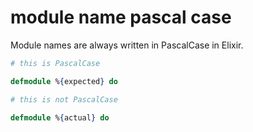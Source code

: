 # module name pascal case

[comment]: # (requires 2 params:)
[comment]: # (- expected: the corrected name)
[comment]: # (- actual: the incorrect name that the student used)

Module names are always written in PascalCase in Elixir.

```elixir
# this is PascalCase

defmodule %{expected} do

# this is not PascalCase

defmodule %{actual} do
```

